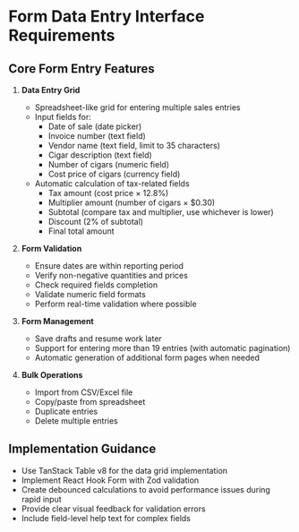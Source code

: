# Form Data Entry Interface Requirements

## Core Form Entry Features

1. **Data Entry Grid**
   - Spreadsheet-like grid for entering multiple sales entries
   - Input fields for:
     - Date of sale (date picker)
     - Invoice number (text field)
     - Vendor name (text field, limit to 35 characters)
     - Cigar description (text field)
     - Number of cigars (numeric field)
     - Cost price of cigars (currency field)
   - Automatic calculation of tax-related fields
     - Tax amount (cost price × 12.8%)
     - Multiplier amount (number of cigars × $0.30)
     - Subtotal (compare tax and multiplier, use whichever is lower)
     - Discount (2% of subtotal)
     - Final total amount

2. **Form Validation**
   - Ensure dates are within reporting period
   - Verify non-negative quantities and prices
   - Check required fields completion
   - Validate numeric field formats
   - Perform real-time validation where possible

3. **Form Management**
   - Save drafts and resume work later
   - Support for entering more than 19 entries (with automatic pagination)
   - Automatic generation of additional form pages when needed

4. **Bulk Operations**
   - Import from CSV/Excel file
   - Copy/paste from spreadsheet
   - Duplicate entries
   - Delete multiple entries

## Implementation Guidance

- Use TanStack Table v8 for the data grid implementation
- Implement React Hook Form with Zod validation
- Create debounced calculations to avoid performance issues during rapid input
- Provide clear visual feedback for validation errors
- Include field-level help text for complex fields
